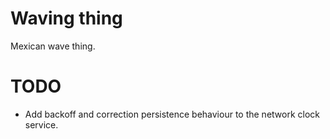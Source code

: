 Waving thing
============

Mexican wave thing.

TODO
====
- Add backoff and correction persistence behaviour to the network clock service.
